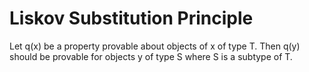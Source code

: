 # Liskov Substitution Principle
Let q(x) be a property provable about objects of x of type T. Then q(y) should be provable for objects y of type S where S is a subtype of T.